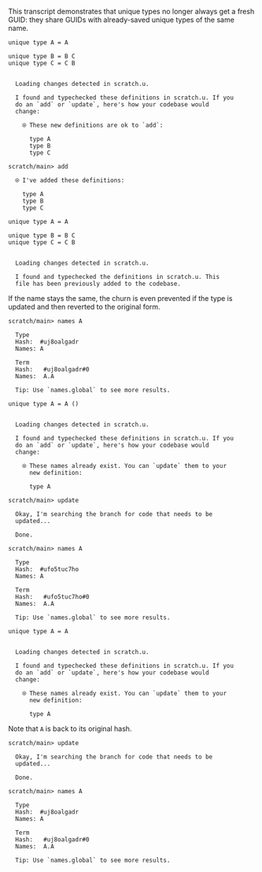 This transcript demonstrates that unique types no longer always get a fresh GUID: they share GUIDs with already-saved
unique types of the same name.

``` unison
unique type A = A

unique type B = B C
unique type C = C B
```

```ucm

  Loading changes detected in scratch.u.

  I found and typechecked these definitions in scratch.u. If you
  do an `add` or `update`, here's how your codebase would
  change:
  
    ⍟ These new definitions are ok to `add`:
    
      type A
      type B
      type C

```
```ucm
scratch/main> add

  ⍟ I've added these definitions:
  
    type A
    type B
    type C

```
``` unison
unique type A = A

unique type B = B C
unique type C = C B
```

```ucm

  Loading changes detected in scratch.u.

  I found and typechecked the definitions in scratch.u. This
  file has been previously added to the codebase.

```
If the name stays the same, the churn is even prevented if the type is updated and then reverted to the original form.

```ucm
scratch/main> names A

  Type
  Hash:  #uj8oalgadr
  Names: A
  
  Term
  Hash:   #uj8oalgadr#0
  Names:  A.A
  
  Tip: Use `names.global` to see more results.

```
``` unison
unique type A = A ()
```

```ucm

  Loading changes detected in scratch.u.

  I found and typechecked these definitions in scratch.u. If you
  do an `add` or `update`, here's how your codebase would
  change:
  
    ⍟ These names already exist. You can `update` them to your
      new definition:
    
      type A

```
```ucm
scratch/main> update

  Okay, I'm searching the branch for code that needs to be
  updated...

  Done.

scratch/main> names A

  Type
  Hash:  #ufo5tuc7ho
  Names: A
  
  Term
  Hash:   #ufo5tuc7ho#0
  Names:  A.A
  
  Tip: Use `names.global` to see more results.

```
``` unison
unique type A = A
```

```ucm

  Loading changes detected in scratch.u.

  I found and typechecked these definitions in scratch.u. If you
  do an `add` or `update`, here's how your codebase would
  change:
  
    ⍟ These names already exist. You can `update` them to your
      new definition:
    
      type A

```
Note that `A` is back to its original hash.

```ucm
scratch/main> update

  Okay, I'm searching the branch for code that needs to be
  updated...

  Done.

scratch/main> names A

  Type
  Hash:  #uj8oalgadr
  Names: A
  
  Term
  Hash:   #uj8oalgadr#0
  Names:  A.A
  
  Tip: Use `names.global` to see more results.

```
